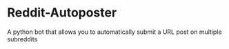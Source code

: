 # Reddit-Autoposter
A python bot that allows you to automatically submit a URL post on multiple subreddits 
